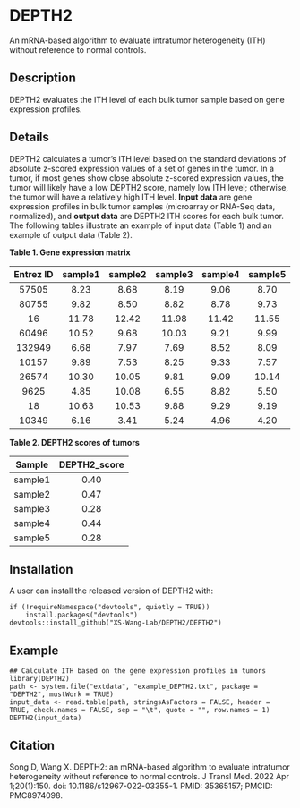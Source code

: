 # DEPTH2

An mRNA-based algorithm to evaluate intratumor heterogeneity (ITH) without reference to normal controls.

## Description

DEPTH2 evaluates the ITH level of each bulk tumor sample based on gene expression profiles.

## Details

DEPTH2 calculates a tumor’s ITH level based on the standard deviations of absolute z-scored expression values of a set of genes in the tumor. In a tumor, if most genes show close absolute z-scored expression values, the tumor will likely have a low DEPTH2 score, namely low ITH level; otherwise, the tumor will have a relatively high ITH level. 
 **Input data** are gene expression profiles in bulk tumor samples (microarray or RNA-Seq data, normalized), and **output data** are DEPTH2 ITH scores for each bulk tumor.
The following tables illustrate an example of input data (Table 1) and an example of output data (Table 2).

   **Table 1. Gene expression matrix**

| Entrez ID | sample1 | sample2 | sample3 | sample4 | sample5 |
| :-------: | :-----: | :-----: | :-----: | :-----: | :-----: |
|   57505   |  8.23   |  8.68   |  8.19   |  9.06   |  8.70   |
|   80755   |  9.82   |  8.50   |  8.82   |  8.78   |  9.73   |
|    16     |  11.78  |  12.42  |  11.98  |  11.42  |  11.55  |
|   60496   |  10.52  |  9.68   |  10.03  |  9.21   |  9.99   |
|  132949   |  6.68   |  7.97   |  7.69   |  8.52   |  8.09   |
|   10157   |  9.89   |  7.53   |  8.25   |  9.33   |  7.57   |
|   26574   |  10.30  |  10.05  |  9.81   |  9.09   |  10.14  |
|   9625    |  4.85   |  10.08  |  6.55   |  8.82   |  5.50   |
|    18     |  10.63  |  10.53  |  9.88   |  9.29   |  9.19   |
|   10349   |  6.16   |  3.41   |  5.24   |  4.96   |  4.20   |

   **Table 2. DEPTH2 scores of tumors**
                                             

| Sample  | DEPTH2_score |
| :-----: | :----------: |
| sample1 |     0.40     |
| sample2 |     0.47     |
| sample3 |     0.28     |
| sample4 |     0.44     |
| sample5 |     0.28     |



## Installation

A user can install the released version of DEPTH2 with:

```
if (!requireNamespace("devtools", quietly = TRUE))
    install.packages("devtools")
devtools::install_github("XS-Wang-Lab/DEPTH2/DEPTH2")
```

## Example

```
## Calculate ITH based on the gene expression profiles in tumors
library(DEPTH2)
path <- system.file("extdata", "example_DEPTH2.txt", package = "DEPTH2", mustWork = TRUE)
input_data <- read.table(path, stringsAsFactors = FALSE, header = TRUE, check.names = FALSE, sep = "\t", quote = "", row.names = 1)
DEPTH2(input_data)
```

## Citation

Song D, Wang X. DEPTH2: an mRNA-based algorithm to evaluate intratumor heterogeneity without reference to normal controls. J Transl Med. 2022 Apr 1;20(1):150. doi: 10.1186/s12967-022-03355-1. PMID: 35365157; PMCID: PMC8974098.
